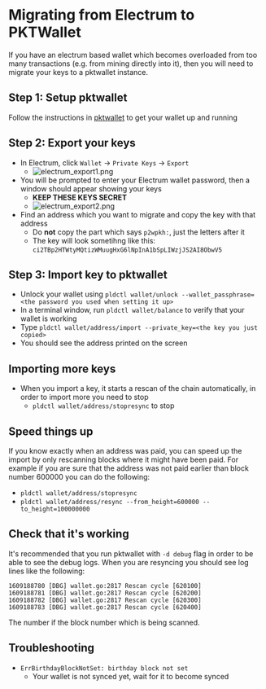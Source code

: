 # Migrating from Electrum to PKTWallet

If you have an electrum based wallet which becomes overloaded from too many transactions
(e.g. from mining directly into it), then you will need to migrate your keys to a pktwallet instance.

## Step 1: Setup pktwallet
Follow the instructions in [pktwallet](./pktwallet) to get your wallet up and running

## Step 2: Export your keys
* In Electrum, click `Wallet` -> `Private Keys` -> `Export`
  * ![electrum_export1.png](./electrum_export1.png)
* You will be prompted to enter your Electrum wallet password, then a window should appear showing your keys
  * **KEEP THESE KEYS SECRET**
  * ![electrum_export2.png](./electrum_export2.png)
* Find an address which you want to migrate and copy the key with that address
  * Do **not** copy the part which says `p2wpkh:`, just the letters after it
  * The key will look sometihng like this: `ci2TBp2HTWtyMQtizWMuugHxG6lNpInA1bSpLIWzjJS2AI8ObwV5`

## Step 3: Import key to pktwallet
* Unlock your wallet using `pldctl wallet/unlock --wallet_passphrase=<the password you used when setting it up>`
* In a terminal window, run `pldctl wallet/balance` to verify that your wallet is working
* Type `pldctl wallet/address/import --private_key=<the key you just copied>`
* You should see the address printed on the screen

## Importing more keys
* When you import a key, it starts a rescan of the chain automatically, in order to import more you need to stop
  * `pldctl wallet/address/stopresync` to stop

## Speed things up
If you know exactly when an address was paid, you can speed up the import by only rescanning blocks where it
might have been paid. For example if you are sure that the address was not paid earlier than block number 600000
you can do the following:

* `pldctl wallet/address/stopresync`
* `pldctl wallet/address/resync --from_height=600000 --to_height=100000000`

## Check that it's working
It's recommended that you run pktwallet with `-d debug` flag in order to be able to see the debug logs.
When you are resyncing you should see log lines like the following:

```
1609188780 [DBG] wallet.go:2817 Rescan cycle [620100]
1609188781 [DBG] wallet.go:2817 Rescan cycle [620200]
1609188782 [DBG] wallet.go:2817 Rescan cycle [620300]
1609188783 [DBG] wallet.go:2817 Rescan cycle [620400]
```

The number if the block number which is being scanned.

## Troubleshooting
* `ErrBirthdayBlockNotSet: birthday block not set`
  * Your wallet is not synced yet, wait for it to become synced
